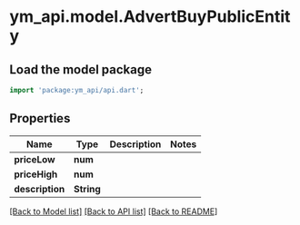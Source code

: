 # ym_api.model.AdvertBuyPublicEntity

## Load the model package
```dart
import 'package:ym_api/api.dart';
```

## Properties
Name | Type | Description | Notes
------------ | ------------- | ------------- | -------------
**priceLow** | **num** |  | 
**priceHigh** | **num** |  | 
**description** | **String** |  | 

[[Back to Model list]](../README.md#documentation-for-models) [[Back to API list]](../README.md#documentation-for-api-endpoints) [[Back to README]](../README.md)


